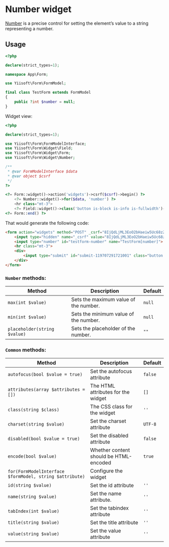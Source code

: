 # Number widget

[Number](https://www.w3.org/TR/2012/WD-html-markup-20120329/input.number.html) is a precise control for setting the element’s value to a string representing a number.

## Usage

```php
<?php

declare(strict_types=1);

namespace App\Form;

use Yiisoft\Form\FormModel;

final class TestForm extends FormModel
{
    public ?int $number = null;
}
```

Widget view:

```php
<?php

declare(strict_types=1);

use Yiisoft\Form\FormModelInterface;
use Yiisoft\Form\Widget\Field;
use Yiisoft\Form\Widget\Form;
use Yiisoft\Form\Widget\Number;

/**
 * @var FormModelInterface $data
 * @var object $csrf
 */
?>

<?= Form::widget()->action('widgets')->csrf($csrf)->begin() ?>
    <?= Number::widget()->for($data, 'number') ?>
    <hr class="mt-3">
    <?= Field::widget()->class('button is-block is-info is-fullwidth')->submitButton()->value('Save') ?>
<?= Form::end() ?>
```

That would generate the following code:

```html
<form action="widgets" method="POST" _csrf="8IjQdLjML3EoO2bHaeiw5Uc68zZI4Wy1KbFuIpOIXDKA57xCi595J25UNbFZjdK3NEiwXQC-AONj-w911-UXWA==">
    <input type="hidden" name="_csrf" value="8IjQdLjML3EoO2bHaeiw5Uc68zZI4Wy1KbFuIpOIXDKA57xCi595J25UNbFZjdK3NEiwXQC-AONj-w911-UXWA==">
    <input type="number" id="testform-number" name="TestForm[number]">
    <hr class="mt-3">
    <div>
        <input type="submit" id="submit-119707291721001" class="button is-block is-info is-fullwidth" name="submit-119707291721001" value="Save">
    </div>
</form>
```

### `Number` methods:

Method | Description | Default
-------|-------------|---------
`max(int $value)` | Sets the maximum value of the number. | `null`
`min(int $value)` | Sets the minimum value of the number. | `null`
`placeholder(string $value)` | Sets the placeholder of the number. | `""`

### `Common` methods:

Method | Description | Default
-------|-------------|---------
`autofocus(bool $value = true)` | Set the autofocus attribute | `false`
`attributes(array $attributes = [])` | The HTML attributes for the widget | `[]`
`class(string $class)` | The CSS class for the widget | `''`
`charset(string $value)` | Set the charset attribute | `UTF-8`
`disabled(bool $value = true)` | Set the disabled attribute | `false`
`encode(bool $value)` | Whether content should be HTML-encoded | `true`
`for(FormModelInterface $formModel, string $attribute)` | Configure the widget |
`id(string $value)` | Set the id attribute | `''`
`name(string $value)` | Set the name attribute. | `''`
`tabIndex(int $value)` | Set the tabindex attribute | `''`
`title(string $value)` | Set the title attribute | `''`
`value(string $value)` | Set the value attribute | `''`
